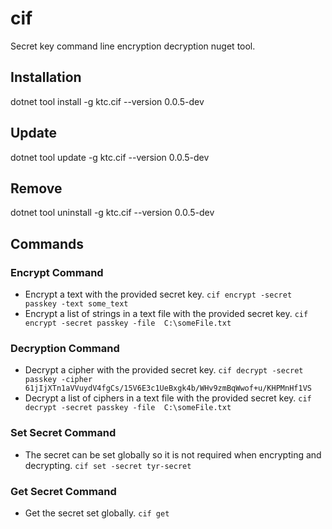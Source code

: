 # cif
Secret key command line encryption decryption nuget tool.

## Installation
dotnet tool install -g ktc.cif --version 0.0.5-dev

## Update
dotnet tool update -g ktc.cif --version 0.0.5-dev

## Remove
dotnet tool uninstall -g ktc.cif --version 0.0.5-dev

## Commands

### Encrypt Command

* Encrypt a text with the provided secret key. ``` cif encrypt -secret passkey -text some_text ```
* Encrypt a list of strings in a text file with the provided secret key.  ```cif encrypt -secret passkey -file  C:\someFile.txt```

### Decryption Command

* Decrypt a cipher with the provided secret key. ``` cif decrypt -secret passkey -cipher 61jIjXTn1aVVuydV4fgCs/15V6E3c1UeBxgk4b/WHv9zmBqWwof+u/KHPMnHf1VS ```
* Decrypt a list of ciphers in a text file with the provided secret key.  ```cif decrypt -secret passkey -file  C:\someFile.txt```

### Set Secret Command

* The secret can be set globally so it is not required when encrypting and decrypting. ```cif set -secret tyr-secret```

### Get Secret Command

* Get the secret set globally. ```cif get```
